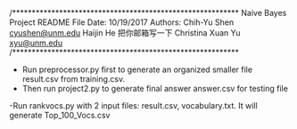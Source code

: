 /**********************************************************
Naive Bayes Project README File
Date:	10/19/2017 
Authors:	Chih-Yu Shen 					cyushen@unm.edu
			    Haijin He 					  把你邮箱写一下
			    Christina Xuan Yu 		xyu@unm.edu
/**********************************************************

- Run preprocessor.py first to generate an organized smaller file result.csv from training.csv.
- Then run project2.py to generate final answer answer.csv for testing file  


-Run rankvocs.py with 2 input files: result.csv, vocabulary.txt. 
 It will generate Top_100_Vocs.csv
